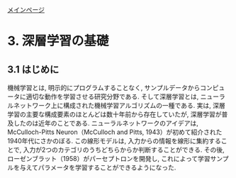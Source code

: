 [メインページ](../index.markdown)

# 3. 深層学習の基礎
## 3.1 はじめに

機械学習とは, 明示的にプログラムすることなく, サンプルデータからコンピュータに適切な動作を学習させる研究分野である.
そして深層学習とは, ニューラルネットワーク上に構成された機械学習アルゴリズムの一種である.
実は, 深層学習の主要な構成要素のほとんどは数十年前から存在していたが, 深層学習が普及したのは近年のことである.
ニューラルネットワークのアイデアは, McCulloch-Pitts Neuron（McCulloch and Pitts,  1943）が初めて紹介された1940年代にさかのぼる.
この線形モデルは, 入力からの情報を線形に集約することで, 入力が2つのカテゴリのうちどちらからか判断することができる.
その後, ローゼンブラット（1958）がパーセプトロンを開発し, これによって学習サンプルを与えてパラメータを学習することができるようになった.

